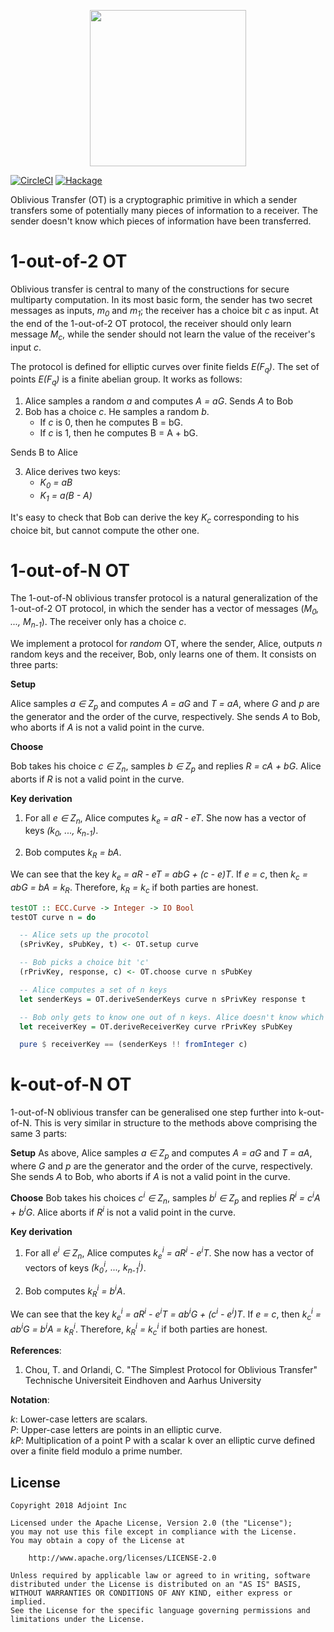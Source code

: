 <p align="center">
  <a href="http://www.adjoint.io"><img src="https://www.adjoint.io/assets/img/adjoint-logo@2x.png" width="250"/></a>
</p>

[![CircleCI](https://circleci.com/gh/adjoint-io/oblivious-transfer.svg?style=svg)](https://circleci.com/gh/adjoint-io/oblivious-transfer)
[![Hackage](https://img.shields.io/hackage/v/oblivious-transfer.svg)](http://hackage.haskell.org/package/oblivious-transfer)

Oblivious Transfer (OT) is a cryptographic primitive in which a sender transfers some of potentially many pieces of information to a receiver.
The sender doesn't know which pieces of information have been transferred.

1-out-of-2 OT
=============

Oblivious transfer is central to many of the constructions for secure multiparty computation.
In its most basic form, the sender has two secret messages as inputs, _m<sub>0</sub>_ and _m<sub>1</sub>_; the receiver has a choice bit _c_ as input.
At the end of the 1-out-of-2 OT protocol, the receiver should only learn message _M<sub>c</sub>_, while the sender should not
learn the value of the receiver's input _c_.

The protocol is defined for elliptic curves over finite fields _E(F<sub>q</sub>)_. The set of points _E(F<sub>q</sub>)_ is a finite abelian group.
It works as follows:

1. Alice samples a random _a_ and computes _A = aG_. Sends _A_ to Bob
2. Bob has a choice _c_. He samples a random _b_.
    - If _c_ is 0, then he computes B = bG.
    - If _c_ is 1, then he computes B = A + bG.

  Sends B to Alice

3. Alice derives two keys:
    - _K<sub>0</sub> = aB_
    - _K<sub>1</sub> = a(B - A)_

  It's easy to check that Bob can derive the key _K<sub>c</sub>_ corresponding to his choice bit, but cannot compute the other one.

1-out-of-N OT
=============

The 1-out-of-N oblivious transfer protocol is a natural generalization of the 1-out-of-2 OT protocol,
in which the sender has a vector of messages (_M<sub>0</sub>, ..., M<sub>n-1</sub>_). The receiver only has a choice _c_.

We implement a protocol for *random* OT, where the sender, Alice, outputs _n_ random keys and the receiver, Bob, only learns one of them.
It consists on three parts:

**Setup**

Alice samples _a ∈ Z<sub>p</sub>_ and computes _A = aG_ and _T = aA_, where _G_ and _p_ are the generator and the order of the curve, respectively.
She sends _A_ to Bob, who aborts if _A_ is not a valid point in the curve.

**Choose**

Bob takes his choice _c ∈ Z<sub>n</sub>_, samples _b ∈ Z<sub>p</sub>_ and replies _R = cA + bG_. Alice aborts if _R_ is not a valid point in the curve.

**Key derivation**

1. For all _e ∈ Z<sub>n</sub>_, Alice computes _k<sub>e</sub> = aR - eT_. She now has a vector of keys _(k<sub>0</sub>, ..., k<sub>n-1</sub>)_.

2. Bob computes _k<sub>R</sub> = bA_.

We can see that the key _k<sub>e</sub> = aR - eT = abG + (c - e)T_. If _e = c_, then _k<sub>c</sub> = abG = bA = k<sub>R</sub>_.
Therefore, _k<sub>R</sub> = k<sub>c</sub>_ if both parties are honest.

```haskell
testOT :: ECC.Curve -> Integer -> IO Bool
testOT curve n = do

  -- Alice sets up the procotol
  (sPrivKey, sPubKey, t) <- OT.setup curve

  -- Bob picks a choice bit 'c'
  (rPrivKey, response, c) <- OT.choose curve n sPubKey

  -- Alice computes a set of n keys
  let senderKeys = OT.deriveSenderKeys curve n sPrivKey response t

  -- Bob only gets to know one out of n keys. Alice doesn't know which one
  let receiverKey = OT.deriveReceiverKey curve rPrivKey sPubKey

  pure $ receiverKey == (senderKeys !! fromInteger c)
```
k-out-of-N OT
=============

1-out-of-N oblivious transfer can be generalised one step further into
k-out-of-N. This is very similar in structure to the methods above comprising
the same 3 parts:

**Setup**
As above, Alice samples _a ∈ Z<sub>p</sub>_ and computes _A = aG_ and _T = aA_, where _G_ and _p_ are the generator and the order of the curve, respectively.
She sends _A_ to Bob, who aborts if _A_ is not a valid point in the curve.

**Choose**
Bob takes his choices _c<sup>i</sup> ∈ Z<sub>n</sub>_, samples _b<sup>i</sup> ∈ Z<sub>p</sub>_ and replies _R<sup>i</sup> = c<sup>i</sup>A + b<sup>i</sup>G_. Alice aborts if _R<sup>i</sup>_ is not a valid point in the curve.

**Key derivation**

1. For all _e<sup>i</sup> ∈ Z<sub>n</sub>_, Alice computes _k<sub>e</sub><sup>i</sup> = aR<sup>i</sup> - e<sup>i</sup>T_. She now has a vector of vectors of keys _(k<sub>0</sub><sup>i</sup>, ..., k<sub>n-1</sub><sup>i</sup>)_.

2. Bob computes _k<sub>R</sub><sup>i</sup> = b<sup>i</sup>A_.

We can see that the key _k<sub>e</sub><sup>i</sup> = aR<sup>i</sup> - e<sup>i</sup>T = ab<sup>i</sup>G + (c<sup>i</sup> - e<sup>i</sup>)T_. If _e = c_, then _k<sub>c</sub><sup>i</sup> = ab<sup>i</sup>G = b<sup>i</sup>A = k<sub>R</sub><sup>i</sup>_.
Therefore, _k<sub>R</sub><sup>i</sup> = k<sub>c</sub><sup>i</sup>_ if both parties are honest.

**References**:

1.  Chou, T. and Orlandi, C. "The Simplest Protocol for Oblivious Transfer" Technische Universiteit Eindhoven and Aarhus University


**Notation**:

_k_: Lower-case letters are scalars. <br />
_P_: Upper-case letters are points in an elliptic curve. <br />
_kP_: Multiplication of a point P with a scalar k over an elliptic curve defined over a finite field modulo a prime number.

License
-------

```
Copyright 2018 Adjoint Inc

Licensed under the Apache License, Version 2.0 (the "License");
you may not use this file except in compliance with the License.
You may obtain a copy of the License at

    http://www.apache.org/licenses/LICENSE-2.0

Unless required by applicable law or agreed to in writing, software
distributed under the License is distributed on an "AS IS" BASIS,
WITHOUT WARRANTIES OR CONDITIONS OF ANY KIND, either express or implied.
See the License for the specific language governing permissions and
limitations under the License.
```
